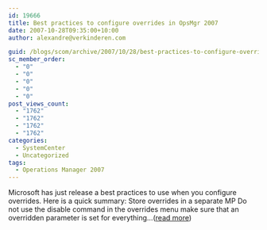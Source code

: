 ```yaml
---
id: 19666
title: Best practices to configure overrides in OpsMgr 2007
date: 2007-10-28T09:35:00+10:00
author: alexandre@verkinderen.com

guid: /blogs/scom/archive/2007/10/28/best-practices-to-configure-overrides-in-opsmgr-2007.aspx
sc_member_order:
  - "0"
  - "0"
  - "0"
  - "0"
  - "0"
post_views_count:
  - "1762"
  - "1762"
  - "1762"
  - "1762"
categories:
  - SystemCenter
  - Uncategorized
tags:
  - Operations Manager 2007
---
```

Microsoft has just release a best practices to use when you configure overrides. Here is a quick summary: Store overrides in a separate MP Do not use the disable command in the overrides menu make sure that an overridden parameter is set for everything&#8230;([read more](http://trycatch.be/blogs/scug/archive/2007/10/28/best-practices-to-configure-overrides-in-opsmgr-2007.aspx))<img src="http://trycatch.be/aggbug.aspx?PostID=237" width="1" height="1" />

